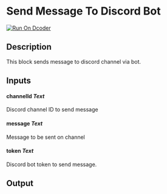 # Send Message To Discord Bot
[![Run On Dcoder](https://static-content.dcoder.tech/dcoder-assets/run-on-dcoder.svg)](https://code.dcoder.tech/files/project/612e270711d7200073a57ce4)

## Description
This block sends message to discord channel via bot.

## Inputs
#### **channelId**  *Text*
Discord channel ID to send message
#### **message**  *Text*
Message to be sent on channel
#### **token**  *Text*
Discord bot token to send message.

## Output

